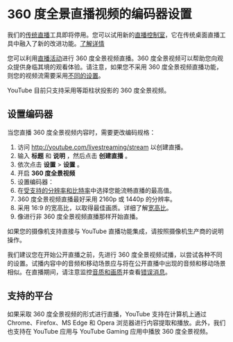 
# 360 度全景直播视频的编码器设置

 

我们的[传统直播](https://support.google.com/youtube/answer/2853700)工具即将停用。您可以试用新的[直播控制室](https://www.youtube.com/livestreaming/)，它在传统桌面直播工具中融入了新的改进功能。[了解详情](https://support.google.com/youtube/answer/9227510)

您可以利用[直播活动](https://support.google.com/youtube/answer/2853700)进行 360 度全景视频直播。360 度全景视频可以帮助您向观众提供身临其境的观看体验。请注意，如果您不采用 360 度全景视频直播功能，则您的视频流需要采用[不同的设置](https://support.google.com/youtube/answer/2853702)。

YouTube 目前只支持采用等距柱状投影的 360 度全景视频。

## 设置编码器

当您直播 360 度全景视频内容时，需要更改编码规格：

1. 访问 http://youtube.com/livestreaming/stream 以创建直播。
2. 输入 **标题** 和 **说明** ，然后点击 **创建直播** 。
3. 依次点击 **设置**  >  **设置** 。
4. 开启  **360 度全景视频**
5. 设置编码器：
  1. 在[受支持的分辨率和比特率](https://support.google.com/youtube/answer/2853702)中选择您能流畅直播的最高值。
  2. 360 度全景视频直播最好采用 2160p 或 1440p 的分辨率。
  3. 采用 16:9 的宽高比，以取得最佳画质。详细了解[宽高比](https://support.google.com/youtube/answer/6375112)。
6. 像进行非 360 度全景视频直播那样开始直播。

如果您的摄像机支持直接与 YouTube 直播功能集成，请按照摄像机生产商的说明操作。

我们建议您在开始公开直播之前，先进行 360 度全景视频试播，以尝试各种不同的设置。试播内容中的音频和移动场景应与将在公开直播中出现的音频和移动场景相似。在直播期间，请注意监控[音质和画质](https://support.google.com/youtube/answer/2853835)并查看[错误消息](https://support.google.com/youtube/answer/3006768)。

## 支持的平台

如果采取 360 度全景视频的形式进行直播，YouTube 支持在计算机上通过 Chrome、Firefox、MS Edge 和 Opera 浏览器进行内容提取和播放。此外，我们也支持在 YouTube 应用与 YouTube Gaming 应用中播放 360 度全景视频。
